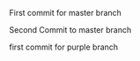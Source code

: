 First commit for master branch

Second Commit to master branch















first commit for purple branch


